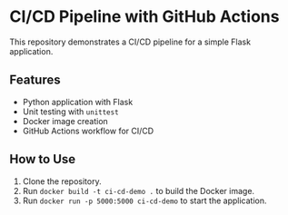 # CI/CD Pipeline with GitHub Actions

This repository demonstrates a CI/CD pipeline for a simple Flask application.

## Features
- Python application with Flask
- Unit testing with `unittest`
- Docker image creation
- GitHub Actions workflow for CI/CD

## How to Use
1. Clone the repository.
2. Run `docker build -t ci-cd-demo .` to build the Docker image.
3. Run `docker run -p 5000:5000 ci-cd-demo` to start the application.
